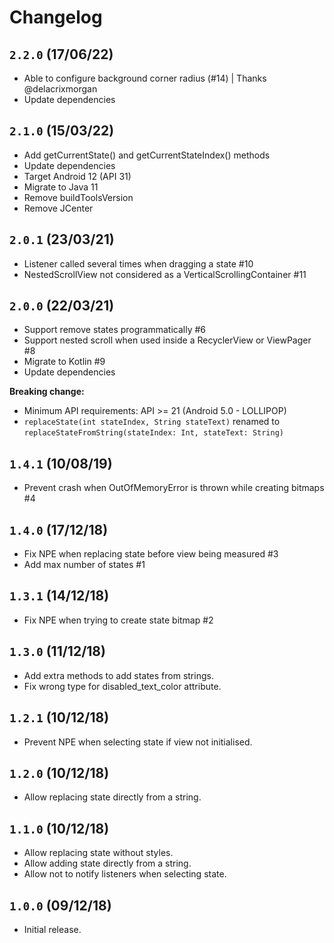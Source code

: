 # Changelog

## `2.2.0` (17/06/22)

- Able to configure background corner radius (#14) | Thanks @delacrixmorgan
- Update dependencies

## `2.1.0` (15/03/22)

- Add getCurrentState() and getCurrentStateIndex() methods
- Update dependencies
- Target Android 12 (API 31)
- Migrate to Java 11
- Remove buildToolsVersion
- Remove JCenter

## `2.0.1` (23/03/21)

- Listener called several times when dragging a state #10
- NestedScrollView not considered as a VerticalScrollingContainer #11

## `2.0.0` (22/03/21)

- Support remove states programmatically #6
- Support nested scroll when used inside a RecyclerView or ViewPager #8
- Migrate to Kotlin #9
- Update dependencies

**Breaking change:**
- Minimum API requirements: API >= 21 (Android 5.0 - LOLLIPOP)
- `replaceState(int stateIndex, String stateText)` renamed to `replaceStateFromString(stateIndex: Int, stateText: String)`

## `1.4.1` (10/08/19)

- Prevent crash when OutOfMemoryError is thrown while creating bitmaps #4

## `1.4.0` (17/12/18)

- Fix NPE when replacing state before view being measured #3
- Add max number of states #1

## `1.3.1` (14/12/18)

- Fix NPE when trying to create state bitmap #2

## `1.3.0` (11/12/18)

- Add extra methods to add states from strings.
- Fix wrong type for disabled_text_color attribute.

## `1.2.1` (10/12/18)

- Prevent NPE when selecting state if view not initialised.

## `1.2.0` (10/12/18)

- Allow replacing state directly from a string.

## `1.1.0` (10/12/18)

- Allow replacing state without styles.
- Allow adding state directly from a string.
- Allow not to notify listeners when selecting state.

## `1.0.0` (09/12/18)

- Initial release.
